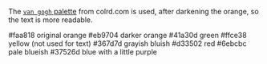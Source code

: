 The [`van gogh` palette](http://colrd.com/image-dna/23521/) from colrd.com is used, after darkening the orange, so the text is more readable.

#faa818 original orange
#eb9704 darker orange
#41a30d green
#ffce38 yellow (not used for text) 
#367d7d grayish bluish
#d33502 red
#6ebcbc pale blueish
#37526d blue with a little purple
